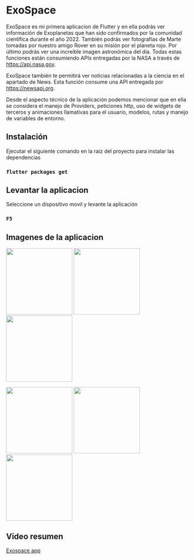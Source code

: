 # ExoSpace

ExoSpace es mi primera aplicacion de Flutter y en ella podrás ver información de Exoplanetas que han sido confirmados por la comunidad científica durante el año 2022. También podrás ver fotografías de Marte tomadas por nuestro amigo Rover en su misión por el planeta rojo. Por último podrás ver una increible imagen astronómica del día. Todas estas funciones están consumiendo APIs entregadas por la NASA a través de https://api.nasa.gov.

ExoSpace también te permitirá ver noticias relacionadas a la ciencia en el apartado de News. Esta función consume una API entregada por https://newsapi.org.

Desde el aspecto técnico de la aplicación podemos mencionar que en ella se considera el manejo de Providers, peticiones http, uso de widgets de terceros y animaciones llamativas para el usuario, modelos, rutas y manejo de variables de entorno.

## Instalación

Ejecutar el siguiente comando en la raiz del proyecto para instalar las dependencias
### `flutter packages get`

## Levantar la aplicacion

Seleccione un dispositivo movil y levante la aplicación

### `F5`

## Imagenes de la aplicacion 
<p float="left">
  <img src="https://res.cloudinary.com/dl7kl3hgv/image/upload/v1652729720/1_im53cx.jpg" width="180"> 
  <img src="https://res.cloudinary.com/dl7kl3hgv/image/upload/v1652729720/2_comrpq.jpg" width="180"> 
  <img src="https://res.cloudinary.com/dl7kl3hgv/image/upload/v1652729720/3_u4kyzs.jpg" width="180"> 
</p>
<p float="left">
  <img src="https://res.cloudinary.com/dl7kl3hgv/image/upload/v1652729720/4_p8kvks.jpg" width="180"> 
  <img src="https://res.cloudinary.com/dl7kl3hgv/image/upload/v1652729720/5_gphgm0.jpg" width="180"> 
  <img src="https://res.cloudinary.com/dl7kl3hgv/image/upload/v1652729720/6_hz256h.jpg" width="180"> 
</p>

## Video resumen
[Exospace app](https://res.cloudinary.com/dl7kl3hgv/video/upload/v1652729752/Exospace_app_qlmllu.mp4)
